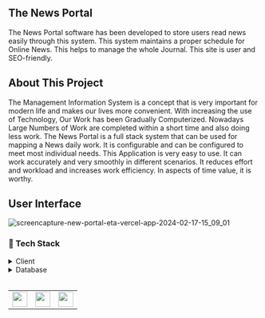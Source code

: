The News Portal
---------------
The News Portal software has been developed to store users read news easily  through this system. This system maintains a proper schedule for Online News.  This helps to manage the whole  Journal. This site is user and SEO-friendly.

 About This Project 
-------------------
The Management Information System  is a concept that is very important for modern life and makes our lives more convenient. With increasing the use of Technology, Our Work has been Gradually Computerized. Nowadays Large Numbers of Work are completed within a short time and also doing less work. The News Portal is a full stack system that can be used for mapping a  News  daily work. It is configurable and can be configured to meet most individual needs. This Application is very easy to use. It can work accurately and very smoothly in different scenarios. It reduces effort and workload and increases work efficiency. In aspects of time value, it is worthy.

User Interface
--------------
![screencapture-new-portal-eta-vercel-app-2024-02-17-15_09_01](https://github.com/shuvo794/bistro-boss-restaurant/assets/81945670/e4ca054c-d355-4c40-9c48-1452d43ae892)

### :space_invader: Tech Stack

<details>
  <summary>Client</summary>
  <ul>
    <li><a href="https://nextjs.org/">Next.js</a></li>
    <li><a href="https://tailwindcss.com/">TailwindCSS</a></li>
    <li><a href="https://mui.com/">Mui</a></li>
  </ul>
</details>

<details>
<summary>Database</summary>
  <ul>
    <li><a href="https://www.mongodb.com/">MongoDB</a></li>
  </ul>
</details>
<br />

<table>
    <tr>
        <td>
<a href="#"><img src="https://user-images.githubusercontent.com/87040096/219964861-dfbad18b-7218-4347-9b8e-f233e1f23e55.png" alt="" width="30" height="30" /></a>
        </td>
        <td>
<a href="#"><img src="https://user-images.githubusercontent.com/87040096/219965241-cbf7d1cb-272a-4e32-b085-6104d64fded5.png" alt="" width="30" height="30" /></a>
        </td>
        <td>
<a href="#"><img src="https://user-images.githubusercontent.com/87040096/219964658-1e8a6ccf-ea9c-4253-b826-b095d0e3f947.png" alt="" width="30" height="30" /></a>
        </td>
</table>
